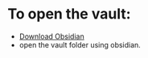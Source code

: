 # To open the vault:
- [Download Obsidian](https://obsidian.md/download)
- open the vault folder using obsidian.
